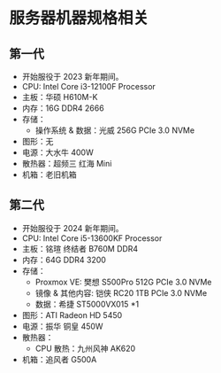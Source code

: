 # 服务器机器规格相关

## 第一代

- 开始服役于 2023 新年期间。
- CPU: Intel Core i3-12100F Processor
- 主板：华硕 H610M-K
- 内存：16G DDR4 2666
- 存储：
  - 操作系统 & 数据：光威 256G PCIe 3.0 NVMe
- 图形：无
- 电源：大水牛 400W
- 散热器：超频三 红海 Mini
- 机箱：老旧机箱 

## 第二代

- 开始服役于 2024 新年期间。
- CPU: Intel Core i5-13600KF Processor
- 主板：铭瑄 终结者 B760M DDR4
- 内存：64G DDR4 3200
- 存储：
  - Proxmox VE: 樊想 S500Pro 512G PCIe 3.0 NVMe
  - 镜像 & 其他内容: 铠侠 RC20 1TB PCIe 3.0 NVMe
  - 数据：希捷 ST5000VX015 *1
- 图形：ATI Radeon HD 5450
- 电源：振华 铜皇 450W
- 散热器：
  - CPU 散热：九州风神 AK620
- 机箱：追风者 G500A
